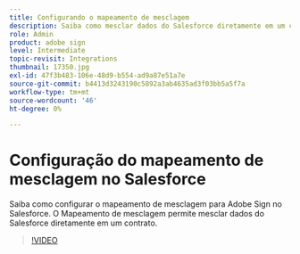 ```yaml
---
title: Configurando o mapeamento de mesclagem
description: Saiba como mesclar dados do Salesforce diretamente em um contrato
role: Admin
product: adobe sign
level: Intermediate
topic-revisit: Integrations
thumbnail: 17350.jpg
exl-id: 47f3b483-106e-48d9-b554-ad9a87e51a7e
source-git-commit: b4413d3243190c5892a3ab4635ad3f03bb5a5f7a
workflow-type: tm+mt
source-wordcount: '46'
ht-degree: 0%

---
```


# Configuração do mapeamento de mesclagem no Salesforce

Saiba como configurar o mapeamento de mesclagem para Adobe Sign no Salesforce. O Mapeamento de mesclagem permite mesclar dados do Salesforce diretamente em um contrato.

>[!VIDEO](https://video.tv.adobe.com/v/17350?hidetitle=true)
